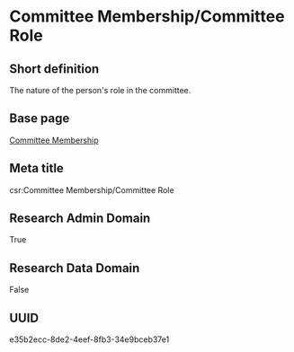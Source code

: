 # Committee Membership/Committee Role
## Short definition
The nature of the person's role in the committee.
## Base page
[Committee Membership](https://github.com/EuroCRIS/CASRAI-Dictionairies/blob/main/Objects/Committee%20Membership.md)
## Meta title
csr:Committee Membership/Committee Role
## Research Admin Domain
True
## Research Data Domain
False
## UUID
e35b2ecc-8de2-4eef-8fb3-34e9bceb37e1
